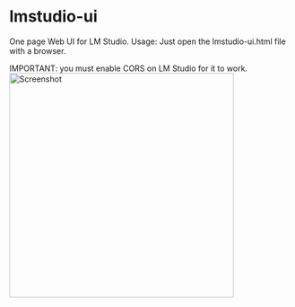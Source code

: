 # lmstudio-ui
One page Web UI for LM Studio. 
Usage: Just open the lmstudio-ui.html file with a browser. 

IMPORTANT: you must enable CORS on LM Studio for it to work. 
<img src="/ydx2021/lmstudio-ui/blob/main/lmstuio-settings.png" alt="Screenshot" height="400"/>
